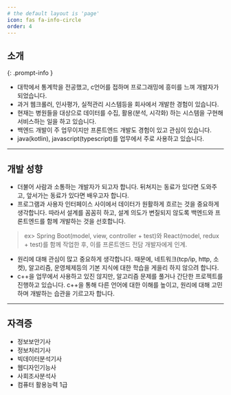 ```yaml
---
# the default layout is 'page'
icon: fas fa-info-circle
order: 4
---
```


## 소개
{: .prompt-info }
- 대학에서 통계학을 전공했고, c언어를 접하며 프로그래밍에 흥미를 느껴 개발자가 되었습니다.
- 과거 웹크롤러, 인사평가, 실적관리 시스템등을 회사에서 개발한 경험이 있습니다.
- 현재는 병원들을 대상으로 데이터를 수집, 활용(분석, 시각화) 하는 시스템을 구현해 서비스하는 일을 하고 있습니다.
- 백엔드 개발이 주 업무이지만 프론트엔드 개발도 경험이 있고 관심이 있습니다.
- java(kotlin), javascript(typescript)를 업무에서 주로 사용하고 있습니다.

---
## 개발 성향
- 더불어 사람과 소통하는 개발자가 되고자 합니다. 뒤쳐지는 동료가 있다면 도와주고, 앞서가는 동료가 있다면 배우고자 합니다.
- 프로그램과 사용자 인터페이스 사이에서 데이터가 원활하게 흐르는 것을 중요하게 생각합니다. 따라서 설계를 꼼꼼히 하고, 설계 의도가 변질되지 않도록 백엔드와 프론트엔드를 함께 개발하는 것을 선호합니다.
> ex> Spring Boot(model, view, controller + test)와 React(model, redux + test)를 함께 작업한 후, 이를 프론트엔드 전담 개발자에게 인계.
- 원리에 대해 관심이 많고 중요하게 생각합니다. 때문에, 네트워크(tcp/ip, http, 소켓), 알고리즘, 운영체제등의 기본 지식에 대한 학습을 게을리 하지 않으려 합니다.
- c++을 업무에서 사용하고 있진 않지만, 알고리즘 문제를 풀거나 간단한 프로젝트를 진행하고 있습니다. c++을 통해 다른 언어에 대한 이해를 높이고, 원리에 대해 고민하며 개발하는 습관을 기르고자 합니다.
 
--- 
## 자격증
- 정보보안기사
- 정보처리기사
- 빅데이터분석기사
- 웹디자인기능사
- 사회조사분석사
- 컴퓨터 활용능력 1급

